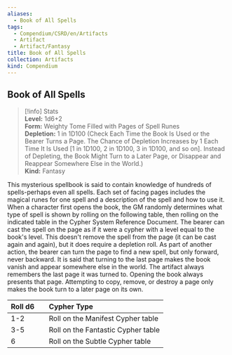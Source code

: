 ```yaml
---
aliases:
  - Book of All Spells
tags:
  - Compendium/CSRD/en/Artifacts
  - Artifact
  - Artifact/Fantasy
title: Book of All Spells
collection: Artifacts
kind: Compendium
---
```

## Book of All Spells  
>[!info] Stats  
> **Level:** 1d6+2  
> **Form:** Weighty Tome Filled with Pages of Spell Runes  
> **Depletion:** 1 in 1D100 (Check Each Time the Book Is Used or the Bearer Turns a Page. The Chance of Depletion Increases by 1 Each Time It Is Used [1 in 1D100, 2 in 1D100, 3 in 1D100, and so on]. Instead of Depleting, the Book Might Turn to a Later Page, or Disappear and Reappear Somewhere Else in the World.)  
> **Kind:** Fantasy
  
This mysterious spellbook is said to contain knowledge of hundreds of spells-perhaps even all spells. Each set of facing pages includes the magical runes for one spell and a description of the spell and how to use it. When a character first opens the book, the GM randomly determines what type of spell is shown by rolling on the following table, then rolling on the indicated table in the Cypher System Reference Document. The bearer can cast the spell on the page as if it were a cypher with a level equal to the book's level. This doesn't remove the spell from the page (it can be cast again and again), but it does require a depletion roll.  As part of another action, the bearer can turn the page to find a new spell, but only forward, never backward. It is said that turning to the last page makes the book vanish and appear somewhere else in the world.  The artifact always remembers the last page it was turned to. Opening the book always presents that page. Attempting to copy, remove, or destroy a page only makes the book turn to a later page on its own.  

|  Roll d6 &nbsp; &nbsp; | Cypher Type  |  
| ------------- | :----------- |  
| 1-2 | Roll on the Manifest Cypher table |  
| 3-5 | Roll on the Fantastic Cypher table |  
| 6 | Roll on the Subtle Cypher table |